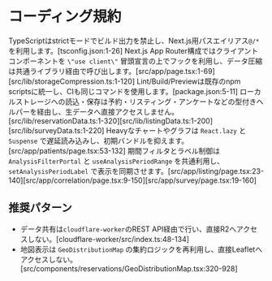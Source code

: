 # コーディング規約
TypeScriptはstrictモードでビルド出力を禁止し、Next.js用パスエイリアス`@/*`を利用します。[tsconfig.json:1-26]
Next.js App Router構成ではクライアントコンポーネントを `\"use client\"` 冒頭宣言の上でフックを利用し、データ圧縮は共通ライブラリ経由で呼び出します。[src/app/page.tsx:1-69][src/lib/storageCompression.ts:1-120]
Lint/Build/Previewは既存のnpm scriptsに統一し、CIも同じコマンドを使用します。[package.json:5-11]
ローカルストレージへの読込・保存は予約・リスティング・アンケートなどの型付きヘルパーを経由し、生データへ直接アクセスしません。[src/lib/reservationData.ts:1-320][src/lib/listingData.ts:1-200][src/lib/surveyData.ts:1-220]
Heavyなチャートやグラフは `React.lazy` と `Suspense` で遅延読み込みし、初期バンドルを抑えます。[src/app/patients/page.tsx:53-132]
期間フィルタとラベル制御は `AnalysisFilterPortal` と `useAnalysisPeriodRange` を共通利用し、`setAnalysisPeriodLabel` で表示を同期させます。[src/app/listing/page.tsx:23-140][src/app/correlation/page.tsx:9-150][src/app/survey/page.tsx:19-160]

## 推奨パターン
- データ共有は`cloudflare-worker`のREST API経由で行い、直接R2へアクセスしない。[cloudflare-worker/src/index.ts:48-134]
- 地図表示は `GeoDistributionMap` の集約ロジックを再利用し、直接Leafletへアクセスしない。[src/components/reservations/GeoDistributionMap.tsx:320-928]

